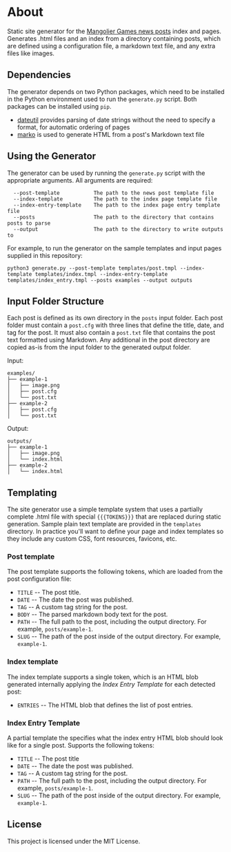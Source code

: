 # About
Static site generator for the [Mangolier Games news posts](https://www.mangoliergames.com/news) index and pages. Generates .html files and an index from a directory containing posts, which are defined using a configuration file, a markdown text file, and any extra files like images.

## Dependencies

The generator depends on two Python packages, which need to be installed in the Python environment used to run the `generate.py` script. Both packages can be installed using `pip`.

* [dateutil](https://github.com/dateutil/dateutil) provides parsing of date strings without the need to specify a format, for automatic ordering of pages
* [marko](https://github.com/frostming/marko) is used to generate HTML from a post's Markdown text file

## Using the Generator
The generator can be used by running the `generate.py` script with the appropriate arguments. All arguments are required:

```
  --post-template           The path to the news post template file
  --index-template          The path to the index page template file
  --index-entry-template    The path to the index page entry template file
  --posts                   The path to the directory that contains posts to parse
  --output                  The path to the directory to write outputs to
```

For example, to run the generator on the sample templates and input pages supplied in this repository:

```
python3 generate.py --post-template templates/post.tmpl --index-template templates/index.tmpl --index-entry-template templates/index_entry.tmpl --posts examples --output outputs
```

## Input Folder Structure
Each post is defined as its own directory in the `posts` input folder. Each post folder must contain a `post.cfg` with three lines that define the title, date, and tag for the post. It must also contain a `post.txt` file that contains the post text formatted using Markdown. Any additional in the post directory are copied as-is from the input folder to the generated output folder.

Input:
```
examples/
├── example-1
│   ├── image.png
│   ├── post.cfg
│   └── post.txt
├── example-2
│   ├── post.cfg
│   └── post.txt
```

Output:
```
outputs/
├── example-1
│   ├── image.png
│   └── index.html
├── example-2
│   └── index.html

```

## Templating
The site generator use a simple template system that uses a partially complete .html file with special `{{{TOKENS}}}` that are replaced during static generation. Sample plain text template are provided in the `templates` directory. In practice you'll want to define your page and index templates so they include any custom CSS, font resources, favicons, etc.

### Post template
The post template supports the following tokens, which are loaded from the post configuration file:
* `TITLE` -- The post title.
* `DATE` -- The date the post was published.
* `TAG` -- A custom tag string for the post.
* `BODY` -- The parsed markdown body text for the post.
* `PATH` -- The full path to the post, including the output directory. For example, `posts/example-1`.
* `SLUG` -- The path of the post inside of the output directory. For example, `example-1`.

### Index template
The index template supports a single token, which is an HTML blob generated internally applying the *Index Entry Template* for each detected post:
* `ENTRIES` -- The HTML blob that defines the list of post entries.

### Index Entry Template
A partial template the specifies what the index entry HTML blob should look like for a single post. Supports the following tokens:
* `TITLE` -- The post title
* `DATE` -- The date the post was published.
* `TAG` -- A custom tag string for the post.
* `PATH` -- The full path to the post, including the output directory. For example, `posts/example-1`.
* `SLUG` -- The path of the post inside of the output directory. For example, `example-1`.

## License

This project is licensed under the MIT License.
